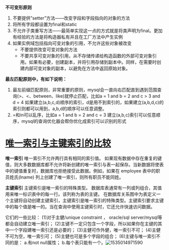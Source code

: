 **不可变形原则**

1. 不要提供”setter”方法——改变字段和字段指向的对象的方法
2. 将所有字段都设置为final和static
3. 不允许子类重写方法——最简单实现这一点的方式就是将类声明为final。更加有经验的方法是将构造器私有并且在工厂方法中产生实例
4. 如果实例域包括指向可变对象的引用，不允许这些对象被改变
   - 不要提供改变可变对象的方法
   - 不要共享可变对象的引用，从不存储传递给构造函数的外部可变对象引用。如果有必要，创建副本，并将引用存储到副本中。同样，在需要时创建内部可变对象的副本，以避免在方法中返回原始对象。

**最左匹配原则中，有如下说明：**

1. 最左前缀匹配原则，非常重要的原则，mysql会一直向右匹配直到遇到范围查询(>、<、between、like)就停止匹配，比如a = 1 and b = 2 and c > 3 and d = 4 如果建立(a,b,c,d)顺序的索引，d是用不到索引的，如果建立(a,b,d,c)的索引则都可以用到，a,b,d的顺序可以任意调整。
2. =和in可以乱序，比如a = 1 and b = 2 and c = 3 建立(a,b,c)索引可以任意顺序，mysql的查询优化器会帮你优化成索引可以识别的形式





# [唯一索引与主键索引的比较](https://www.cnblogs.com/ymj0906/p/4240856.html)



**唯一索引**
唯一索引不允许两行具有相同的索引值。
如果现有数据中存在重复的键值，则大多数数据库都不允许将新创建的唯一索引与表一起保存。当新数据将使表中的键值重复时，数据库也拒绝接受此数据。例如，如果在 employee 表中的职员姓氏(lname) 列上创建了唯一索引，则所有职员不能同姓。

**主键索引**
主键索引是唯一索引的特殊类型。
数据库表通常有一列或列组合，其值用来唯一标识表中的每一行。该列称为表的主键。
在数据库关系图中为表定义一个主键将自动创建主键索引，主键索引是唯一索引的特殊类型。主键索引要求主键中的每个值是唯一的。当在查询中使用主键索引时，它还允许快速访问数据。

它们的一些比较：
(1)对于主健/unique constraint ， oracle/sql server/mysql等都会自动建立唯一索引；
(2)主键不一定只包含一个字段，所以如果你在主键的其中一个字段建唯一索引还是必要的；
(3)主健可作外健，唯一索引不可；
(4)主健不可为空，唯一索引可；
(5)主健也可是多个字段的组合；
(6)主键与唯一索引不同的是：
a.有not null属性；
b.每个表只能有一个。![1535014971590](C:\Users\11291\AppData\Local\Temp\1535014971590.png)